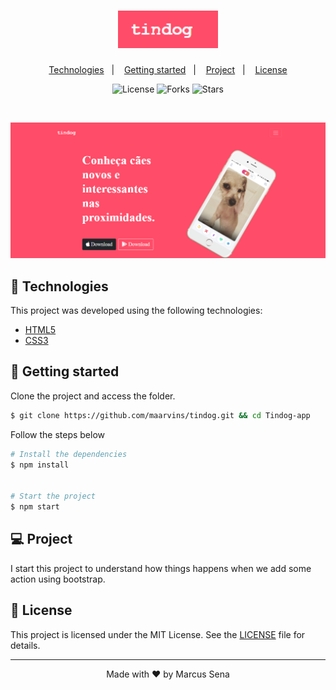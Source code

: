 <h1 align="center">
    <img alt="Tindog Logo" src="images/logo.png" width="160px">
</h1>

<p align="center">
  <a href="#-technologies">Technologies</a>&nbsp;&nbsp;&nbsp;|&nbsp;&nbsp;&nbsp;
  <a href="#-layout">Getting started</a>&nbsp;&nbsp;&nbsp;|&nbsp;&nbsp;&nbsp;
  <a href="#-project">Project</a>&nbsp;&nbsp;&nbsp;|&nbsp;&nbsp;&nbsp;
  <a href="#-license">License</a>
</p>

<p align="center">
  <img  src="https://img.shields.io/static/v1?label=license&message=MIT&color=5965E0&labelColor=121214" alt="License">
  
  <img src="https://img.shields.io/github/forks/maarvins/Clone-instagram?label=forks&message=MIT&color=5965E0&labelColor=121214" alt="Forks">     

  <img src="https://img.shields.io/github/stars/maarvins/Clone-instagram?label=stars&message=MIT&color=5965E0&labelColor=121214" alt="Stars">
</p>

<br>

<p align="center">
  <img alt="Tindog view" src="images/home-view.png">
</p>

## 🧪 Technologies

This project was developed using the following technologies:

- [HTML5](https://html.spec.whatwg.org/multipage/)
- [CSS3](https://www.w3.org/Style/CSS/Overview.en.html)


## 🚀 Getting started

Clone the project and access the folder.

```bash
$ git clone https://github.com/maarvins/tindog.git && cd Tindog-app
```

Follow the steps below
```bash
# Install the dependencies
$ npm install


# Start the project
$ npm start
```

## 💻 Project

I start this project to understand how things happens when we add some action using bootstrap.


## 📝 License

This project is licensed under the MIT License. See the [LICENSE](LICENSE.md) file for details.


---

<p align="center">Made with ❤️ by Marcus Sena</p>
